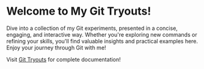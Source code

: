 # Welcome  to My Git Tryouts!

Dive into a collection of my Git experiments, presented in a concise, engaging, and interactive way. Whether you're exploring new commands or refining your skills, you'll find valuable insights and practical examples here. Enjoy your journey through Git with me!

Visit [Git Tryouts](https://shadhini-jayatilake.gitbook.io/git-tryouts) for complete documentation!
